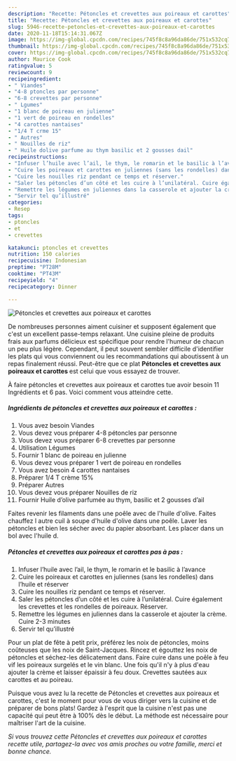 ```yaml
---
description: "Recette: Pétoncles et crevettes aux poireaux et carottes"
title: "Recette: Pétoncles et crevettes aux poireaux et carottes"
slug: 5946-recette-petoncles-et-crevettes-aux-poireaux-et-carottes
date: 2020-11-18T15:14:31.067Z
image: https://img-global.cpcdn.com/recipes/745f8c8a96da86de/751x532cq70/petoncles-et-crevettes-aux-poireaux-et-carottes-photo-principale-de-la-recette.jpg
thumbnail: https://img-global.cpcdn.com/recipes/745f8c8a96da86de/751x532cq70/petoncles-et-crevettes-aux-poireaux-et-carottes-photo-principale-de-la-recette.jpg
cover: https://img-global.cpcdn.com/recipes/745f8c8a96da86de/751x532cq70/petoncles-et-crevettes-aux-poireaux-et-carottes-photo-principale-de-la-recette.jpg
author: Maurice Cook
ratingvalue: 5
reviewcount: 9
recipeingredient:
- " Viandes"
- "4-8 ptoncles par personne"
- "6-8 crevettes par personne"
- " Lgumes"
- "1 blanc de poireau en julienne"
- "1 vert de poireau en rondelles"
- "4 carottes nantaises"
- "1/4 T crme 15"
- " Autres"
- " Nouilles de riz"
- " Huile dolive parfume au thym basilic et 2 gousses dail"
recipeinstructions:
- "Infuser l’huile avec l’ail, le thym, le romarin et le basilic à l’avance"
- "Cuire les poireaux et carottes en juliennes (sans les rondelles) dans l’huile et réserver"
- "Cuire les nouilles riz pendant ce temps et réserver."
- "Saler les pétoncles d’un côté et les cuire à l’unilatéral. Cuire également les crevettes et les rondelles de poireaux. Réserver."
- "Remettre les légumes en juliennes dans la casserole et ajouter la crème. Cuire 2-3 minutes"
- "Servir tel qu’illustré"
categories:
- Resep
tags:
- ptoncles
- et
- crevettes

katakunci: ptoncles et crevettes 
nutrition: 150 calories
recipecuisine: Indonesian
preptime: "PT28M"
cooktime: "PT43M"
recipeyield: "4"
recipecategory: Dinner

---
```



![Pétoncles et crevettes aux poireaux et carottes](https://img-global.cpcdn.com/recipes/745f8c8a96da86de/751x532cq70/petoncles-et-crevettes-aux-poireaux-et-carottes-photo-principale-de-la-recette.jpg)

De nombreuses personnes aiment cuisiner et supposent également que c'est un excellent passe-temps relaxant. Une cuisine pleine de produits frais aux parfums délicieux est spécifique pour rendre l'humeur de chacun un peu plus légère. Cependant, il peut souvent sembler difficile d'identifier les plats qui vous conviennent ou les recommandations qui aboutissent à un repas finalement réussi. Peut-être que ce plat <strong> Pétoncles et crevettes aux poireaux et carottes </strong> est celui que vous essayez de trouver.

<!--inarticleads1-->

À faire pétoncles et crevettes aux poireaux et carottes tue avoir besoin 11 Ingrédients et 6 pas. Voici comment vous atteindre cette.

##### Ingrédients de pétoncles et crevettes aux poireaux et carottes :

1. Vous avez besoin  Viandes
1. Vous devez vous préparer 4-8 pétoncles par personne
1. Vous devez vous préparer 6-8 crevettes par personne
1. Utilisation  Légumes
1. Fournir 1 blanc de poireau en julienne
1. Vous devez vous préparer 1 vert de poireau en rondelles
1. Vous avez besoin 4 carottes nantaises
1. Préparer 1/4 T crème 15%
1. Préparer  Autres
1. Vous devez vous préparer  Nouilles de riz
1. Fournir  Huile d’olive parfumée au thym, basilic et 2 gousses d’ail


Faites revenir les filaments dans une poêle avec de l&#39;huile d&#39;olive. Faites chauffez l autre cuil à soupe d&#39;huile d&#39;olive dans une poêle. Laver les pétoncles et bien les sécher avec du papier absorbant. Les placer dans un bol avec l&#39;huile d. 

<!--inarticleads2-->

##### Pétoncles et crevettes aux poireaux et carottes pas à pas :

1. Infuser l’huile avec l’ail, le thym, le romarin et le basilic à l’avance
1. Cuire les poireaux et carottes en juliennes (sans les rondelles) dans l’huile et réserver
1. Cuire les nouilles riz pendant ce temps et réserver.
1. Saler les pétoncles d’un côté et les cuire à l’unilatéral. Cuire également les crevettes et les rondelles de poireaux. Réserver.
1. Remettre les légumes en juliennes dans la casserole et ajouter la crème. Cuire 2-3 minutes
1. Servir tel qu’illustré


Pour un plat de fête à petit prix, préférez les noix de pétoncles, moins coûteuses que les noix de Saint-Jacques. Rincez et égouttez les noix de pétoncles et séchez-les délicatement dans. Faire cuire dans une poêle à feu vif les poireaux surgelés et le vin blanc. Une fois qu&#39;il n&#39;y à plus d&#39;eau ajouter la crème et laisser épaissir à feu doux. Crevettes sautées aux carottes et au poireau. 

<!--inarticleads1-->

<p>
Puisque vous avez lu la recette de Pétoncles et crevettes aux poireaux et carottes, c'est le moment pour vous de vous diriger vers la cuisine et de préparer de bons plats! Gardez à l'esprit que la cuisine n'est pas une capacité qui peut être à 100% dès le début. La méthode est nécessaire pour maîtriser l'art de la cuisine.
</p>

<p>
<i>Si vous trouvez cette Pétoncles et crevettes aux poireaux et carottes recette utile, partagez-la avec vos amis proches ou votre famille, merci et bonne chance.</i>
</p>
